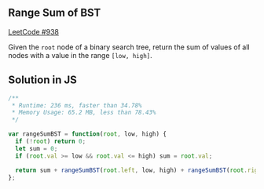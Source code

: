 ## Range Sum of BST
[LeetCode #938](https://leetcode.com/problems/range-sum-of-bst/)

Given the `root` node of a binary search tree, return the sum of values of all nodes with a value in the range `[low, high]`.

## Solution in JS

```js
/**
 * Runtime: 236 ms, faster than 34.78%
 * Memory Usage: 65.2 MB, less than 78.43%
 */

var rangeSumBST = function(root, low, high) {
  if (!root) return 0;
  let sum = 0;
  if (root.val >= low && root.val <= high) sum = root.val;

  return sum + rangeSumBST(root.left, low, high) + rangeSumBST(root.right, low, high);
};
```